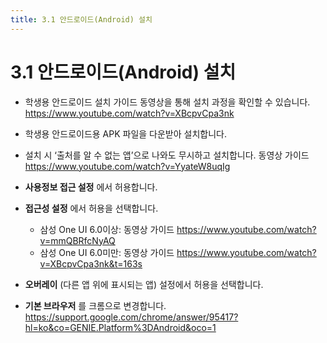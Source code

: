 ```yaml
---
title: 3.1 안드로이드(Android) 설치
---
```


# 3.1 안드로이드(Android) 설치

- 학생용 안드로이드 설치 가이드 동영상을 통해 설치 과정을 확인할 수 있습니다.\
  https://www.youtube.com/watch?v=XBcpvCpa3nk
- 학생용 안드로이드용 APK 파일을 다운받아 설치합니다.
- 설치 시 ‘출처를 알 수 없는 앱’으로 나와도 무시하고 설치합니다.
  동영상 가이드 https://www.youtube.com/watch?v=YyateW8uqIg
- **사용정보 접근 설정** 에서 허용합니다.
- **접근성 설정** 에서 허용을 선택합니다.

  - 삼성 One UI 6.0이상: 동영상 가이드 https://www.youtube.com/watch?v=mmQBRfcNyAQ
  - 삼성 One UI 6.0미만: 동영상 가이드 https://www.youtube.com/watch?v=XBcpvCpa3nk&t=163s

- **오버레이** (다른 앱 위에 표시되는 앱) 설정에서 허용을 선택합니다.
- **기본 브라우저** 를 크롬으로 변경합니다. \
  https://support.google.com/chrome/answer/95417?hl=ko&co=GENIE.Platform%3DAndroid&oco=1

